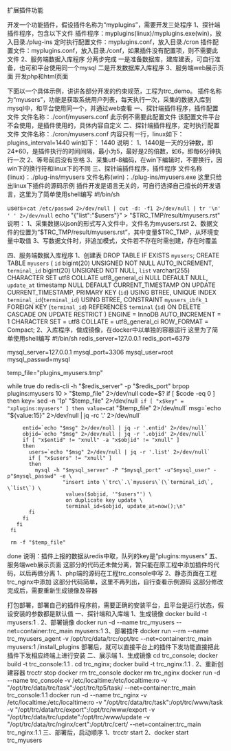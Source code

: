 扩展插件功能


开发一个功能插件，假设插件名称为“myplugins”，需要开发三处程序
1、探针端插件程序，包含以下文件
   插件程序：myplugins(linux)/myplugins.exe(win)，放入目录./plug-ins
   定时执行配置文件：myplugins.conf，放入目录./cron
   插件配置文件：myplugins.conf，放入目录./conf，如果插件没有配置项，则不需要此文件
2、服务端数据入库程序
   分两步完成
   一是准备数据库，建库建表，可自行准备，也可和平台使用同一个mysql
   二是开发数据库入库程序
3、服务端web展示页面
   开发php和html页面


下面以一个具体示例，讲讲各部分开发的约束规范，工程为trc_demo。
插件名称为“myusers”，功能是获取系统用户列表，每天执行一次，采集的数据入库到mysql中，和平台使用同一个，并通过web查看
一、探针端插件程序，插件配置文件
   文件名称：./conf/myusers.conf
   此示例不需要此配置文件
   该配置文件平台不会使用，是插件使用的，具体内容自定义
二、探针端插件程序，定时执行配置文件
   文件名称：./cron/myusers.conf
   内容只有一行，linux如下：
   plugins_interval=1440
   win如下：
   1440
   说明：
   1、1440是一天的分钟数，即24*60，是插件执行的时间间隔，最小为5，最好是2的倍数，如6，即每6分钟执行一次
   2、等号前后没有空格
   3、采集utf-8编码，在win下编辑时，不要换行，因win下的换行符和linux下的不同
三、探针端插件程序，插件程序
   文件名称(linux)：./plug-ins/myusers
   文件名称(win)：./plug-ins/myusers.exe
   这里只给出linux下插件的源码示例
   插件开发是语言无关的，可自行选择自己擅长的开发语言，这里为了简单使用shell编写
   #!/bin/sh
   
   users=`cat /etc/passwd 2>/dev/null | cut -d: -f1 2>/dev/null | tr '\n'  ' ' 2>/dev/null`
   echo "{\"list\":\"$users\"}" > "$TRC_TMP/result/myusers.rst"
   说明：
   1、采集数据以json的形式写入文件中，文件名为myusers.rst
   2、数据文件的位置为“$TRC_TMP/result/myusers.rst”，其中变量$TRC_TMP，从环境变量中取值
   3、写数据文件时，非追加模式，文件若不存在时需创建，存在时覆盖

四、服务端数据入库程序
   1、创建表
   DROP TABLE IF EXISTS `myusers`;
   CREATE TABLE `myusers`  (
     `id` bigint(20) UNSIGNED NOT NULL AUTO_INCREMENT,
     `terminal_id` bigint(20) UNSIGNED NOT NULL,
     `list` varchar(255) CHARACTER SET utf8 COLLATE utf8_general_ci NULL DEFAULT NULL,
     `update_at` timestamp NULL DEFAULT CURRENT_TIMESTAMP ON UPDATE CURRENT_TIMESTAMP,
     PRIMARY KEY (`id`) USING BTREE,
     UNIQUE INDEX `terminal_id`(`terminal_id`) USING BTREE,
     CONSTRAINT `myusers_ibfk_1` FOREIGN KEY (`terminal_id`) REFERENCES `terminal` (`id`) ON DELETE CASCADE ON UPDATE RESTRICT
   ) ENGINE = InnoDB AUTO_INCREMENT = 1 CHARACTER SET = utf8 COLLATE = utf8_general_ci ROW_FORMAT = Compact;
   2、入库程序，做成镜像，在docker中以单独的容器运行
   这里为了简单使用shell编写
   #!/bin/sh
   redis_server=127.0.0.1
   redis_port=6379
   
   mysql_server=127.0.0.1
   mysql_port=3306
   mysql_user=root
   mysql_passwd=mysql
   
   temp_file="plugins_myusers.tmp"
   
   while true
   do
     redis-cli -h "$redis_server" -p "$redis_port" brpop plugins:myusers 10 > "$temp_file" 2>/dev/null
     code=$?
     if [ $code -eq 0 ]
     then
       key=`sed -n '1p' "$temp_file" 2>/dev/null`
       if [ "x$key" = "xplugins:myusers" ]
       then
         value=`cat "$temp_file" 2>/dev/null`
         msg=`echo "${value:15}" 2>/dev/null | jq -rc '.' 2>/dev/null`
         
         entid=`echo "$msg" 2>/dev/null | jq -r '.entid' 2>/dev/null`
         objid=`echo "$msg" 2>/dev/null | jq -r '.objid' 2>/dev/null`
         if [ "x$entid" != "xnull" -a "x$objid" != "xnull" ]
         then
           users=`echo "$msg" 2>/dev/null | jq -r '.list' 2>/dev/null`
           if [ "x$users" != "xnull" ]
           then
             mysql -h "$mysql_server" -P "$mysql_port" -u"$mysql_user" -p"$mysql_passwd" -e \
                      "insert into \`trc\`.\`myusers\`(\`terminal_id\`, \`list\`) \
                       values($objid, '"$users"') \ 
                       on duplicate key update \
                       terminal_id=$objid, update_at=now();\n"
           fi
         fi
       fi
     fi
      
     rm -f "$temp_file"
   done
   说明：插件上报的数据从redis中取，队列的key是“plugins:myusers”
五、服务端web展示页面
   这部分的代码还未做分离，暂只能在原工程中添加插件的代码，以后再做分离
   1、php端的源码在工程trc_console中写
   2、静态页面在工程trc_nginx中添加
   这部分代码简单，这里不再列出，自行查看示例源码
   这部分修改完成后，需要重新生成镜像及容器


打包部署，部署自己的插件程序前，需要正确的安装平台，且平台是运行状态，假设安装的参数都是默认值
一、探针端和入库端
   1、生成镜像
   docker build -t myusers:1 .
   2、部署镜像
   docker run -d --name trc_myusers --net=container:trc_main myusers:1
   3、部署插件
   docker run --rm --name trc_myusers_agent -v /opt/trc/data/trc:/opt/trc --net=container:trc_main myusers:1 /install_plugins
   部署后，就可以直接平台上的插件下发功能直接把此插件下发相应终端上进行安装
二、展示端
   1、生成镜像
   cd trc_console; docker build -t trc_console:1.1 .
   cd trc_nginx; docker build -t trc_nginx:1.1 .
   2、重新创建容器
   trcctr stop
   docker rm trc_console
   docker rm trc_nginx
   docker run -d --name trc_console -v /etc/localtime:/etc/localtime:ro -v "/opt/trc/data/trc/task":/opt/trc/tp5/task/ --net=container:trc_main trc_console:1.1
   docker run -d --name trc_nginx -v /etc/localtime:/etc/localtime:ro -v "/opt/trc/data/trc/task":/opt/trc/www/task -v "/opt/trc/data/trc/export":/opt/trc/www/export -v "/opt/trc/data/trc/update":/opt/trc/www/update -v "/opt/trc/data/trc/nginx/cert":/opt/trc/cert/ --net=container:trc_main trc_nginx:1.1
三、部署后，启动顺序
   1、trcctr start
   2、docker start trc_myusers
   
